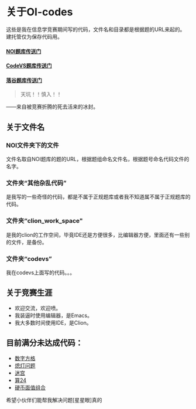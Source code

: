 # 关于OI-codes
这些是我在信息学竞赛期间写的代码，文件名和目录都是根据题的URL来起的。<br/>
建托管仅为保存代码用。

#### [NOI题库传送门](http://noi.openjudge.cn/)
#### [CodeVS题库传送门](http://www.codevs.cn/)
#### [落谷题库传送门](http://www.luogu.org/)

> 天坑！！慎入！！

——来自被竞赛折腾的死去活来的冰封。

## 关于文件名
### NOI文件夹下的文件
文件名取自NOI题库的题的URL，根据题组命名文件名，根据题号命名代码文件的名字。
### 文件夹“其他杂乱代码”
是我写的一些奇怪的代码，都是不属于正规题库或者我不知道属不属于正规题库的代码。
### 文件夹“clion_work_space"
是我的clion的工作空间，毕竟IDE还是方便很多，比编辑器方便，里面还有一些别的文件，是备份。
### 文件夹“codevs”
我在codevs上面写的代码。。。

## 关于竞赛生涯
+ 欢迎交流，欢迎喷。
+ 我装逼时使用编辑器，是Emacs。
+ 我大多数时间使用IDE，是Clion。

## 目前满分未达成代码：

+ [数字方格](./ch0201/1749.cpp)
+ [熄灯问题](./ch0201/1813.cpp)
+ [迷宫](./ch0205/1792.cpp)
+ [算24](./ch0205/1798.cpp)
+ [硬币面值组合](./ch0201/7621.cpp)

希望小伙伴们能帮我解决问题[星星眼]真的
